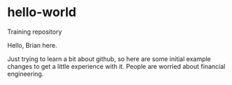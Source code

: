 # hello-world
Training repository

Hello, Brian here.

Just trying to learn a bit about github, so here are some initial example changes to get a little experience with it. People are worried about financial engineering.
